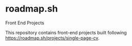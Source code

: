 # roadmap.sh
Front End Projects

This repository contains front-end projects built following https://roadmap.sh/projects/single-page-cv.